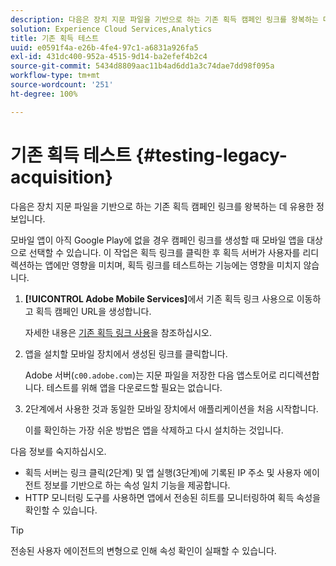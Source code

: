 ```yaml
---
description: 다음은 장치 지문 파일을 기반으로 하는 기존 획득 캠페인 링크를 왕복하는 데 유용한 정보입니다.
solution: Experience Cloud Services,Analytics
title: 기존 획득 테스트
uuid: e0591f4a-e26b-4fe4-97c1-a6831a926fa5
exl-id: 431dc400-952a-4515-9d14-ba2efef4b2c4
source-git-commit: 5434d8809aac11b4ad6dd1a3c74dae7dd98f095a
workflow-type: tm+mt
source-wordcount: '251'
ht-degree: 100%

---
```


# 기존 획득 테스트  {#testing-legacy-acquisition}

다음은 장치 지문 파일을 기반으로 하는 기존 획득 캠페인 링크를 왕복하는 데 유용한 정보입니다.

모바일 앱이 아직 Google Play에 없을 경우 캠페인 링크를 생성할 때 모바일 앱을 대상으로 선택할 수 있습니다. 이 작업은 획득 링크를 클릭한 후 획득 서버가 사용자를 리디렉션하는 앱에만 영향을 미치며, 획득 링크를 테스트하는 기능에는 영향을 미치지 않습니다.

1. **[!UICONTROL Adobe Mobile Services]**&#x200B;에서 기존 획득 링크 사용으로 이동하고 획득 캠페인 URL을 생성합니다.

   자세한 내용은 [기존 획득 링크 사용](/help/using/acquisition-main/c-marketing-links-builder/t-create-edit-adobe-links/c-use-legacy-acquisition-links/c-use-legacy-acquisition-links.md)을 참조하십시오.

1. 앱을 설치할 모바일 장치에서 생성된 링크를 클릭합니다.

   Adobe 서버(`c00.adobe.com`)는 지문 파일을 저장한 다음 앱스토어로 리디렉션합니다. 테스트를 위해 앱을 다운로드할 필요는 없습니다.

1. 2단계에서 사용한 것과 동일한 모바일 장치에서 애플리케이션을 처음 시작합니다.

   이를 확인하는 가장 쉬운 방법은 앱을 삭제하고 다시 설치하는 것입니다.

다음 정보를 숙지하십시오.

* 획득 서버는 링크 클릭(2단계) 및 앱 실행(3단계)에 기록된 IP 주소 및 사용자 에이전트 정보를 기반으로 하는 속성 일치 기능을 제공합니다.
* HTTP 모니터링 도구를 사용하면 앱에서 전송된 히트를 모니터링하여 획득 속성을 확인할 수 있습니다.

>[!TIP]
>
>전송된 사용자 에이전트의 변형으로 인해 속성 확인이 실패할 수 있습니다.
